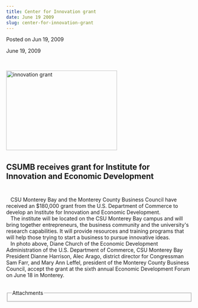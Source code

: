 ```yaml
---
title: Center for Innovation grant
date: June 19 2009
slug: center-for-innovation-grant
---
```


  



<span class="date">Posted on Jun 19, 2009    </span>
<p>June 19, 2009</p>
<p><strong><br/></strong></p>
<p><img alt="innovation grant" height="215" src="https://news.csumb.edu/sites/default/files/65/igx_migrate/images/innovation%20grant.jpg" width="300">&#xA0;&#xA0;</img></p>
<h2>CSUMB receives grant for Institute for<br>
Innovation and Economic Development<br/></br></h2>
<p>&#xA0;&#xA0; CSU Monterey Bay and the Monterey County Business
Council have received an $180,000 grant from the U.S. Department of
Commerce to develop an Institute for Innovation and Economic
Development.<br>
&#xA0;&#xA0; The institute will be located on the CSU Monterey Bay
campus and will bring together entrepreneurs, the business
community and the university&apos;s research capabilities. It will
provide resources and training programs that will help those trying
to start a business to pursue innovative ideas.<br>
&#xA0;&#xA0; In photo above, Diane Church of the Economic
Development Administration of the U.S. Department of Commerce, CSU
Monterey Bay President Dianne Harrison, Alec Arago, district
director for Congressman Sam Farr, and Mary Ann Leffel, president
of the Monterey County Business Council, accept the grant at the
sixth annual Economic Development Forum on June 18 in Monterey.</br></br></p>
<fieldset class="fieldgroup group-attachments">
<legend>Attachments</legend>
<div class="field field-type-emvideo field-field-attach-video">
<div class="field-items">
<div class="field-item odd">
<div class="emvideo emvideo-video emvideo-"/>
</div>
</div>
</div>
</fieldset>





 
